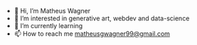 - 👋 Hi, I’m Matheus Wagner
- 👀 I’m interested in generative art, webdev and data-science
- 🌱 I’m currently learning 
- 📫 How to reach me matheusgwagner99@gmail.com
